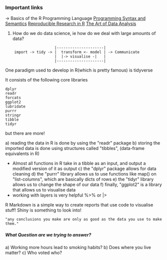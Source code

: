 ### Important links

-> Basics of the R Programming Language
[Programming Syntax and Semantics](https://www.youtube.com/watch?v=QJCt9GNCD1M&list=PLEDdkzD9hUd7W0T7la6JNSfxtGjAd2bm7)
[Reproducible Research in R](https://ecorepsci.github.io/reproducible-science/index.html)
[The Art of Data Analysis](https://students.aiu.edu/submissions/profiles/resources/onlineBook/D9s8s7_Art_of_Data_Analysis_Statistics.pdf)


1. How do we do data science, ie how do we deal with large amounts of data?

```
                      |---------------------|
    import -> tidy -> |  transform <- model | -> Communicate
                      |  |-> visualise -|   |
                      |---------------------|
```

One paradigm used to develop in R(which is pretty famous) is tidyverse

It consists of the following core libraries
```
dplyr
readr
forcats
ggplot2
lubridate
purrr
stringr
tibble
tidyr
```
but there are more!


a) reading the data in R is done by using the "readr" package
b) storing the imported data is done using structures called "tibbles", (data-frame equivalents in R)
* Almost all functions in R take in a tibble as an input, and output a modified version of it as output
c) the "dplyr" package allows for data cleaning
d) the "purrr" library allows us to use functions like map() on "list-columns", which are basically dicts of rows
e) the "tidyr" library allows us to change the shape of our data
f) finally, "ggplot2" is a library that allows us to visualise data
* working with layers is very helpful %>% or |>

R Markdown is a simple way to create reports that use code to visualise stuff!
Shiny is something to look into!


```
"any conclusions you make are only as good as the data you use to make them."
```

##### What Question are we trying to answer?

a) Working more hours lead to smoking habits?
b) Does where you live matter?
c) Who voted who?
